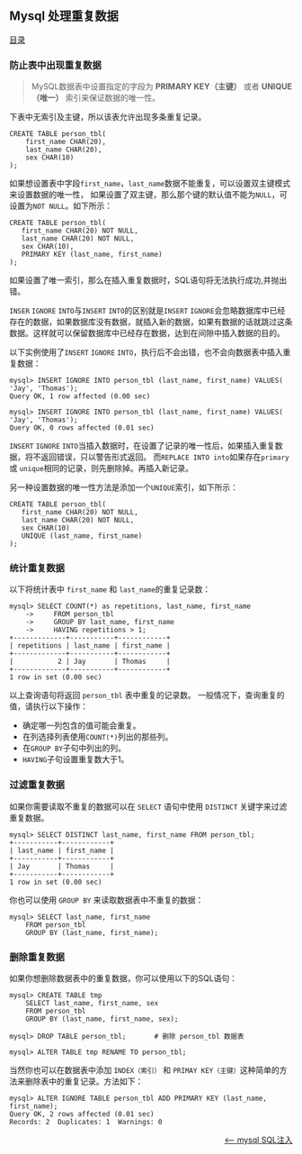 ## Mysql 处理重复数据

<a href="README.md">目录</a>

### 防止表中出现重复数据

> MySQL数据表中设置指定的字段为 **PRIMARY KEY（主键）** 或者 **UNIQUE（唯一）** 索引来保证数据的唯一性。

下表中无索引及主键，所以该表允许出现多条重复记录。
```mysql
CREATE TABLE person_tbl(
    first_name CHAR(20),
    last_name CHAR(20),
    sex CHAR(10)
);
```

如果想设置表中字段`first_name`，`last_name`数据不能重复，可以设置双主键模式来设置数据的唯一性， 如果设置了双主键，那么那个键的默认值不能为`NULL`，可设置为`NOT NULL`。如下所示：
```mysql
CREATE TABLE person_tbl(
   first_name CHAR(20) NOT NULL,
   last_name CHAR(20) NOT NULL,
   sex CHAR(10),
   PRIMARY KEY (last_name, first_name)
);
```

如果设置了唯一索引，那么在插入重复数据时，SQL语句将无法执行成功,并抛出错。

`INSER` `IGNORE` `INTO`与`INSERT` `INTO`的区别就是`INSERT` `IGNORE`会忽略数据库中已经存在的数据，如果数据库没有数据，就插入新的数据，如果有数据的话就跳过这条数据。这样就可以保留数据库中已经存在数据，达到在间隙中插入数据的目的。

以下实例使用了`INSERT` `IGNORE` `INTO`，执行后不会出错，也不会向数据表中插入重复数据：
```mysql
mysql> INSERT IGNORE INTO person_tbl (last_name, first_name) VALUES( 'Jay', 'Thomas');
Query OK, 1 row affected (0.00 sec)

mysql> INSERT IGNORE INTO person_tbl (last_name, first_name) VALUES( 'Jay', 'Thomas');
Query OK, 0 rows affected (0.01 sec)
```
`INSERT` `IGNORE` `INTO`当插入数据时，在设置了记录的唯一性后，如果插入重复数据，将不返回错误，只以警告形式返回。 而`REPLACE INTO into`如果存在`primary` 或 `unique`相同的记录，则先删除掉。再插入新记录。

另一种设置数据的唯一性方法是添加一个`UNIQUE`索引，如下所示：
```mysql
CREATE TABLE person_tbl(
   first_name CHAR(20) NOT NULL,
   last_name CHAR(20) NOT NULL,
   sex CHAR(10)
   UNIQUE (last_name, first_name)
);
```

### 统计重复数据

以下将统计表中 `first_name` 和 `last_name`的重复记录数：
```mysql
mysql> SELECT COUNT(*) as repetitions, last_name, first_name
    ->     FROM person_tbl
    ->     GROUP BY last_name, first_name
    ->     HAVING repetitions > 1;
+-------------+-----------+------------+
| repetitions | last_name | first_name |
+-------------+-----------+------------+
|           2 | Jay       | Thomas     |
+-------------+-----------+------------+
1 row in set (0.00 sec)
```
以上查询语句将返回 `person_tbl` 表中重复的记录数。 一般情况下，查询重复的值，请执行以下操作：

* 确定哪一列包含的值可能会重复。
* 在列选择列表使用`COUNT(*)`列出的那些列。
* 在`GROUP BY`子句中列出的列。
* `HAVING`子句设置重复数大于1。

### 过滤重复数据

如果你需要读取不重复的数据可以在 `SELECT` 语句中使用 `DISTINCT` 关键字来过滤重复数据。
```mysql
mysql> SELECT DISTINCT last_name, first_name FROM person_tbl;
+-----------+------------+
| last_name | first_name |
+-----------+------------+
| Jay       | Thomas     |
+-----------+------------+
1 row in set (0.00 sec)
```
你也可以使用 `GROUP BY` 来读取数据表中不重复的数据：
```mysql
mysql> SELECT last_name, first_name
	FROM person_tbl
	GROUP BY (last_name, first_name);
```

### 删除重复数据

如果你想删除数据表中的重复数据，你可以使用以下的SQL语句：
```mysql
mysql> CREATE TABLE tmp
	SELECT last_name, first_name, sex
	FROM person_tbl
	GROUP BY (last_name, first_name, sex);

mysql> DROP TABLE person_tbl;		# 删除 person_tbl 数据表

mysql> ALTER TABLE tmp RENAME TO person_tbl;
```
当然你也可以在数据表中添加 `INDEX（索引）` 和 `PRIMAY KEY（主键）`这种简单的方法来删除表中的重复记录。方法如下：
```mysql
mysql> ALTER IGNORE TABLE person_tbl ADD PRIMARY KEY (last_name, first_name);
Query OK, 2 rows affected (0.01 sec)
Records: 2  Duplicates: 1  Warnings: 0
```

<a href="sql-injection.md" style="float: right;"><—— mysql SQL注入</a>
